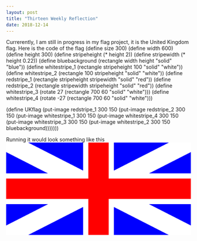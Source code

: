 ```yaml
---
layout: post
title: "Thirteen Weekly Reflection"
date: 2018-12-14
---
```

Currerently, I am still in progress in my flag project, it is the United Kingdom flag. Here is the code of the flag 
(define size 300)
(define width 600)
(define height 300)
(define stripeheight (* height 2))
(define stripewidth (* height 0.22))
(define bluebackground (rectangle width height "solid" "blue"))
(define whitestripe_1 (rectangle stripeheight 100 "solid" "white"))
(define whitestripe_2 (rectangle 100 stripeheight "solid" "white"))
(define redstripe_1 (rectangle stripeheight stripewidth "solid" "red"))
(define redstripe_2 (rectangle stripewidth stripeheight "solid" "red"))
(define whitestripe_3 (rotate 27 (rectangle 700 60 "solid" "white")))
(define whitestripe_4 (rotate -27 (rectangle 700 60 "solid" "white")))

(define UKflag  (put-image redstripe_1 300 150 (put-image redstripe_2 300 150 (put-image whitestripe_1 300 150 (put-image whitestripe_4 300 150 (put-image whitestripe_3 300 150 (put-image whitestripe_2 300 150 bluebackground)))))))

Running it would look something like this ![United Kingdom Flag in Progress](/images/Flagv2.png)
